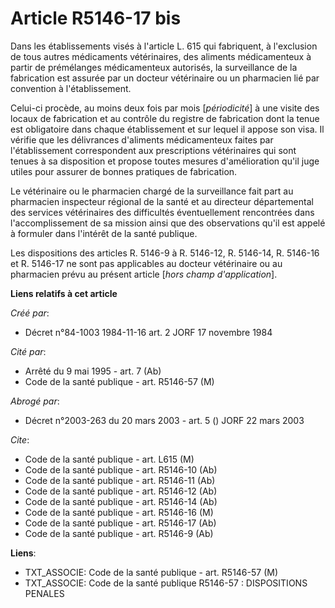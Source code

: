 # Article R5146-17 bis

Dans les établissements visés à l'article L. 615 qui fabriquent, à l'exclusion de tous autres médicaments vétérinaires, des
aliments médicamenteux à partir de prémélanges médicamenteux autorisés, la surveillance de la fabrication est assurée par un
docteur vétérinaire ou un pharmacien lié par convention à l'établissement.

Celui-ci procède, au moins deux fois par mois [*périodicité*] à une visite des locaux de fabrication et au contrôle du
registre de fabrication dont la tenue est obligatoire dans chaque établissement et sur lequel il appose son visa. Il vérifie
que les délivrances d'aliments médicamenteux faites par l'établissement correspondent aux prescriptions vétérinaires qui sont
tenues à sa disposition et propose toutes mesures d'amélioration qu'il juge utiles pour assurer de bonnes pratiques de
fabrication.

Le vétérinaire ou le pharmacien chargé de la surveillance fait part au pharmacien inspecteur régional de la santé et au
directeur départemental des services vétérinaires des difficultés éventuellement rencontrées dans l'accomplissement de sa
mission ainsi que des observations qu'il est appelé à formuler dans l'intérêt de la santé publique.

Les dispositions des articles R. 5146-9 à R. 5146-12, R. 5146-14, R. 5146-16 et R. 5146-17 ne sont pas applicables au docteur
vétérinaire ou au pharmacien prévu au présent article [*hors champ d'application*].

**Liens relatifs à cet article**

_Créé par_:

  - Décret n°84-1003 1984-11-16 art. 2 JORF 17 novembre 1984

_Cité par_:

  - Arrêté du 9 mai 1995 - art. 7 (Ab)
  - Code de la santé publique - art. R5146-57 (M)

_Abrogé par_:

  - Décret n°2003-263 du 20 mars 2003 - art. 5 () JORF 22 mars 2003

_Cite_:

  - Code de la santé publique - art. L615 (M)
  - Code de la santé publique - art. R5146-10 (Ab)
  - Code de la santé publique - art. R5146-11 (Ab)
  - Code de la santé publique - art. R5146-12 (Ab)
  - Code de la santé publique - art. R5146-14 (Ab)
  - Code de la santé publique - art. R5146-16 (M)
  - Code de la santé publique - art. R5146-17 (Ab)
  - Code de la santé publique - art. R5146-9 (Ab)

**Liens**:

  - TXT_ASSOCIE: Code de la santé publique - art. R5146-57 (M)
  - TXT_ASSOCIE: Code de la santé publique R5146-57 : DISPOSITIONS PENALES
